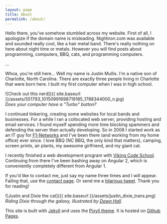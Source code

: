 ```yaml
---
layout: page
title: About
permalink: /about/
---
```


Hello there, you've somehow stumbled across my website.  First of all, I apologize
if the domain name is misleading.  Nightiron.com was available and sounded really cool,
like a hair metal band.  There's really nothing on here about night time or
metals.  However you will find posts about programming, computers, BBQ, cats, and programming
computers.  

...

Whoa, you're still here... Well my name is Justin Mullis.  I'm a native son of 
Charlotte, North Carolina.  There are exactly three people living in Charlotte that were born here.
I built my first computer when I was in high school.

![Check out this nerd]({{ site.baseurl }}/assets/551793_10150991698719185_1788344000_n.jpg)
<br>
*Does your computer have a "Turbo" button?*

I continued tinkering, creating some websites for local bands and businesses.  For a while I ran a collocated web server, providing hosting and email services.  I found myself spending more time blocking spammers and defending the server than actually developing.  So in 2008 I started work as an IT guy for [F1-Networks][f1] and I've been there (and working from my home office) ever since.  I love BBQ (NC BBQ, the only kind that matters), camping, 
screen prints, air plants, my awesome girlfriend, and my giant cat.

I recently finished a web development program with [Viking Code School][viking].  Continuing from there I've been bashing away on Angular 2, which is conveniently completely different from Angular 1.

If you'd like to contact me, just say my name three times and I will appear.  Failing that, use the [contact page](/contact).
Or send me a [hilarious tweet](https://twitter.com/nonadmn).
Thank you for reading!

![Justin and Dixie the cat]({{ site.baseurl }}/assets/justin_dixie_trans.png)
<br>
*Riding Dixie through the galaxy, illustrated by [Dawn Hall][dawn].*

This site is built with [Jekyll][Jekyll] and uses the [Pixyll theme][Pixyll]. It is 
hosted on [Github Pages][ghp].

[Jekyll]:http://jekyllrb.com
[Pixyll]:http://pixyll.com
[ghp]:https://pages.github.com
[f1]:http://f1-networks.com
[viking]:http://www.vikingcodeschool.com
[dawn]:http://www.foxandthefiddle.com
